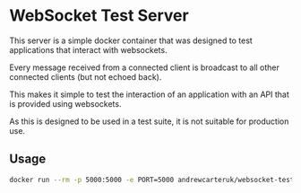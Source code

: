 # WebSocket Test Server

This server is a simple docker container that was designed to test applications that interact with websockets.

Every message received from a connected client is broadcast to all other connected clients (but not echoed back).

This makes it simple to test the interaction of an application with an API that is provided using websockets.

As this is designed to be used in a test suite, it is not suitable for production use.

## Usage

```sh
docker run --rm -p 5000:5000 -e PORT=5000 andrewcarteruk/websocket-test-server
```
